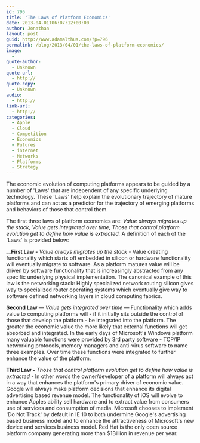 ```yaml
---
id: 796
title: 'The Laws of Platform Economics'
date: 2013-04-01T06:07:12+00:00
author: Jonathan
layout: post
guid: http://www.adamalthus.com/?p=796
permalink: /blog/2013/04/01/the-laws-of-platform-economics/
image:
  - 
quote-author:
  - Unknown
quote-url:
  - http://
quote-copy:
  - Unknown
audio:
  - http://
link-url:
  - http://
categories:
  - Apple
  - Cloud
  - Competition
  - Economics
  - Futures
  - internet
  - Networks
  - Platforms
  - Strategy
---
```

The economic evolution of computing platforms appears to be guided by a number of 'Laws' that are independent of any specific underlying technology. These 'Laws' help explain the evolutionary trajectory of mature platforms and can act as a predictor for the trajectory of emerging platforms and behaviors of those that control them.

The first three laws of platform economics are: _Value always migrates up the stack, _Value gets integrated over time, _Those that control platform evolution get to define how value is extracted.___ A definition of each of the 'Laws' is provided below: <!--more-->

__**First Law -** _Value always migrates up the stack_ - Value creating functionality which starts off embedded in silicon or hardware functionality will eventually migrate to software. As a platform matures value will be driven by software functionality that is increasingly abstracted from any specific underlying physical implementation. The canonical example of this law is the networking stack: Highly specialized network routing silicon gives way to specialized router operating systems which eventually give way to software defined networking layers in cloud computing fabrics.

**Second Law** _&mdash; Value gets integrated over time_ &mdash; Functionality which adds value to computing platforms will - if it initially sits outside the control of those that develop the platform - be integrated into the platform. The greater the economic value the more likely that external functions will get absorbed and integrated. In the early days of Microsoft's Windows platform many valuable functions were provided by 3rd party software - TCP/IP networking protocols, memory managers and anti-virus software to name three examples. Over time these functions were integrated to further enhance the value of the platform.

**Third Law -** _Those that control platform evolution get to define how value is extracted -_ In other words the owner/developer of a platform will always act in a way that enhances the platform's primary driver of economic value. Google will always make platform decisions that enhance its digital advertising based revenue model. The functionality of iOS will evolve to enhance Apples ability sell hardware and to extract value from consumers use of services and consumption of media. Microsoft chooses to implement 'Do Not Track' by default in IE 10 to both undermine Google's advertising based business model and to enhance the attractiveness of Microsoft's new device and services business model. Red Hat is the only open source platform company generating more than $1Billion in revenue per year.